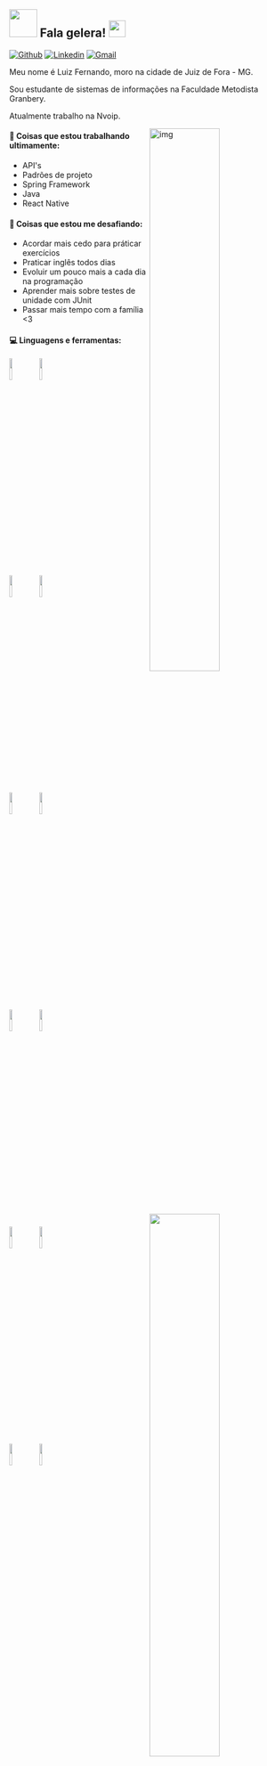 ## <img src="https://raw.githubusercontent.com/alexnaiman/alexnaiman/master/resources/welcomeglitch.gif" width="50px" /> Fala gelera! <img src="https://raw.githubusercontent.com/iampavangandhi/iampavangandhi/master/gifs/Hi.gif" width="30px">

[![Github](https://img.shields.io/badge/-Github-000?style=flat&logo=Github&logoColor=white)](https://github.com/femelo22)
[![Linkedin](https://img.shields.io/badge/-LinkedIn-blue?style=flat&logo=Linkedin&logoColor=white)](https://www.linkedin.com/in/luiz-fernando-de-melo-%F0%9F%90%BA-4a553b195/)
[![Gmail](https://img.shields.io/badge/-Gmail-c14438?style=flat&logo=Gmail&logoColor=white)](mailto:luiz123jfmg@gmail.com)

<p>Meu nome é Luiz Fernando, moro na cidade de Juiz de Fora - MG.</p>
<p>Sou estudante de sistemas de informações na Faculdade Metodista Granbery.</p>
<p>Atualmente trabalho na Nvoip.</p>

<img align="right" alt="img" src="https://media.giphy.com/media/IThjAlJnD9WNO/giphy.gif" width="50%" />


#### 🌱 Coisas que estou trabalhando ultimamente: 
- API's
- Padrões de projeto
- Spring Framework
- Java 
- React Native

#### :muscle: Coisas que estou me desafiando:
- Acordar mais cedo para práticar exercícios
- Praticar inglês todos dias
- Evoluir um pouco mais a cada dia na programação
- Aprender mais sobre testes de unidade com JUnit
- Passar mais tempo com a família <3

#### :computer: Linguagens e ferramentas: 
<p>
<img width="50%" align="right" src="https://github-readme-stats.vercel.app/api?username=femelo22&count_private=true" />
<img width="50%" align="right" src="https://github-readme-stats.vercel.app/api/top-langs/?username=femelo22&layout=compact" />
 
<code><img width="10%" src="https://www.vectorlogo.zone/logos/java/java-ar21.svg"></code>
<code><img width="10%" src="https://www.vectorlogo.zone/logos/springio/springio-ar21.svg"></code>
<br />
<code><img width="10%" src="https://www.vectorlogo.zone/logos/mysql/mysql-ar21.svg"></code>
<code><img width="10%" src="https://www.vectorlogo.zone/logos/eclipse/eclipse-ar21.svg"></code>
<br />
<code><img width="10%" src="https://www.vectorlogo.zone/logos/getpostman/getpostman-ar21.svg"></code>
<code><img width="10%" src="https://www.vectorlogo.zone/logos/git-scm/git-scm-ar21.svg"></code>
<br />
<code><img width="10%" src="https://www.vectorlogo.zone/logos/reactjs/reactjs-ar21.svg"></code>
<code><img width="10%" src="https://www.vectorlogo.zone/logos/javascript/javascript-ar21.svg"></code>
<br />
<code><img width="10%" src="https://www.vectorlogo.zone/logos/nodejs/nodejs-horizontal.svg"></code>
<code><img width="10%" src="https://www.vectorlogo.zone/logos/ionicframework/ionicframework-ar21.svg"></code>
<br />
<code><img width="10%" src="https://www.vectorlogo.zone/logos/amazon_aws/amazon_aws-ar21.svg"></code>
<code><img width="10%" src="https://www.vectorlogo.zone/logos/apache_tomcat/apache_tomcat-ar21.svg"></code>
</p>












 


  
